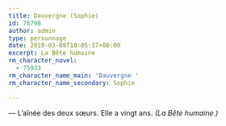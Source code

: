 ```yaml
---
title: Dauvergne (Sophie)
id: 76798
author: admin
type: personnage
date: 2010-03-08T10:05:17+00:00
excerpt: La Bête humaine
rm_character_novel:
  - 75933
rm_character_name_main: 'Dauvergne '
rm_character_name_secondary: Sophie

---
```

— L&rsquo;aînée des deux sœurs. Elle a vingt ans. _(La Bête humaine.)_
